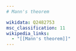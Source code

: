 ```yaml
---
# Mann's theorem

wikidata: Q2482753
msc_classification: 11
wikipedia_links:
  - "[[Mann's theorem]]"
---
```


